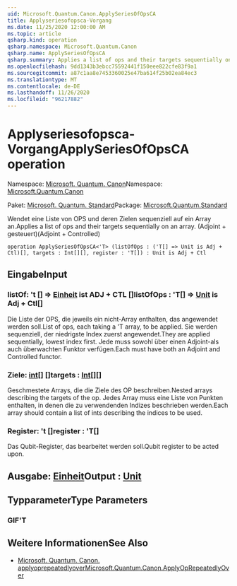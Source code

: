 ```yaml
---
uid: Microsoft.Quantum.Canon.ApplySeriesOfOpsCA
title: Applyseriesofopsca-Vorgang
ms.date: 11/25/2020 12:00:00 AM
ms.topic: article
qsharp.kind: operation
qsharp.namespace: Microsoft.Quantum.Canon
qsharp.name: ApplySeriesOfOpsCA
qsharp.summary: Applies a list of ops and their targets sequentially on an array. (Adjoint + Controlled)
ms.openlocfilehash: 9dd1343b3ebcc75592441f150eee822cfe83f9a1
ms.sourcegitcommit: a87c1aa8e7453360025e47ba614f25b02ea84ec3
ms.translationtype: MT
ms.contentlocale: de-DE
ms.lasthandoff: 11/26/2020
ms.locfileid: "96217882"
---
```

# <a name="applyseriesofopsca-operation"></a><span data-ttu-id="c7a97-102">Applyseriesofopsca-Vorgang</span><span class="sxs-lookup"><span data-stu-id="c7a97-102">ApplySeriesOfOpsCA operation</span></span>

<span data-ttu-id="c7a97-103">Namespace: [Microsoft. Quantum. Canon](xref:Microsoft.Quantum.Canon)</span><span class="sxs-lookup"><span data-stu-id="c7a97-103">Namespace: [Microsoft.Quantum.Canon](xref:Microsoft.Quantum.Canon)</span></span>

<span data-ttu-id="c7a97-104">Paket: [Microsoft. Quantum. Standard](https://nuget.org/packages/Microsoft.Quantum.Standard)</span><span class="sxs-lookup"><span data-stu-id="c7a97-104">Package: [Microsoft.Quantum.Standard](https://nuget.org/packages/Microsoft.Quantum.Standard)</span></span>


<span data-ttu-id="c7a97-105">Wendet eine Liste von OPS und deren Zielen sequenziell auf ein Array an.</span><span class="sxs-lookup"><span data-stu-id="c7a97-105">Applies a list of ops and their targets sequentially on an array.</span></span> <span data-ttu-id="c7a97-106">(Adjoint + gesteuert)</span><span class="sxs-lookup"><span data-stu-id="c7a97-106">(Adjoint + Controlled)</span></span>

```qsharp
operation ApplySeriesOfOpsCA<'T> (listOfOps : ('T[] => Unit is Adj + Ctl)[], targets : Int[][], register : 'T[]) : Unit is Adj + Ctl
```


## <a name="input"></a><span data-ttu-id="c7a97-107">Eingabe</span><span class="sxs-lookup"><span data-stu-id="c7a97-107">Input</span></span>

### <a name="listofops--t--unit--is-adj--ctl"></a><span data-ttu-id="c7a97-108">listOf: 't [] => [Einheit](xref:microsoft.quantum.lang-ref.unit)  ist ADJ + CTL []</span><span class="sxs-lookup"><span data-stu-id="c7a97-108">listOfOps : 'T[] => [Unit](xref:microsoft.quantum.lang-ref.unit)  is Adj + Ctl[]</span></span>

<span data-ttu-id="c7a97-109">Die Liste der OPS, die jeweils ein nicht-Array enthalten, das angewendet werden soll.</span><span class="sxs-lookup"><span data-stu-id="c7a97-109">List of ops, each taking a 'T array, to be applied.</span></span> <span data-ttu-id="c7a97-110">Sie werden sequenziell, der niedrigste Index zuerst angewendet.</span><span class="sxs-lookup"><span data-stu-id="c7a97-110">They are applied sequentially, lowest index first.</span></span>
<span data-ttu-id="c7a97-111">Jede muss sowohl über einen Adjoint-als auch überwachten Funktor verfügen.</span><span class="sxs-lookup"><span data-stu-id="c7a97-111">Each must have both an Adjoint and Controlled functor.</span></span>


### <a name="targets--int"></a><span data-ttu-id="c7a97-112">Ziele: [int](xref:microsoft.quantum.lang-ref.int)[] []</span><span class="sxs-lookup"><span data-stu-id="c7a97-112">targets : [Int](xref:microsoft.quantum.lang-ref.int)[][]</span></span>

<span data-ttu-id="c7a97-113">Geschmestete Arrays, die die Ziele des OP beschreiben.</span><span class="sxs-lookup"><span data-stu-id="c7a97-113">Nested arrays describing the targets of the op.</span></span> <span data-ttu-id="c7a97-114">Jedes Array muss eine Liste von Punkten enthalten, in denen die zu verwendenden Indizes beschrieben werden.</span><span class="sxs-lookup"><span data-stu-id="c7a97-114">Each array should contain a list of ints describing the indices to be used.</span></span>


### <a name="register--t"></a><span data-ttu-id="c7a97-115">Register: 't []</span><span class="sxs-lookup"><span data-stu-id="c7a97-115">register : 'T[]</span></span>

<span data-ttu-id="c7a97-116">Das Qubit-Register, das bearbeitet werden soll.</span><span class="sxs-lookup"><span data-stu-id="c7a97-116">Qubit register to be acted upon.</span></span>



## <a name="output--unit"></a><span data-ttu-id="c7a97-117">Ausgabe: [Einheit](xref:microsoft.quantum.lang-ref.unit)</span><span class="sxs-lookup"><span data-stu-id="c7a97-117">Output : [Unit](xref:microsoft.quantum.lang-ref.unit)</span></span>



## <a name="type-parameters"></a><span data-ttu-id="c7a97-118">Typparameter</span><span class="sxs-lookup"><span data-stu-id="c7a97-118">Type Parameters</span></span>

### <a name="t"></a><span data-ttu-id="c7a97-119">GIF</span><span class="sxs-lookup"><span data-stu-id="c7a97-119">'T</span></span>



## <a name="see-also"></a><span data-ttu-id="c7a97-120">Weitere Informationen</span><span class="sxs-lookup"><span data-stu-id="c7a97-120">See Also</span></span>

- [<span data-ttu-id="c7a97-121">Microsoft. Quantum. Canon. applyoprepeatedlyover</span><span class="sxs-lookup"><span data-stu-id="c7a97-121">Microsoft.Quantum.Canon.ApplyOpRepeatedlyOver</span></span>](xref:Microsoft.Quantum.Canon.ApplyOpRepeatedlyOver)